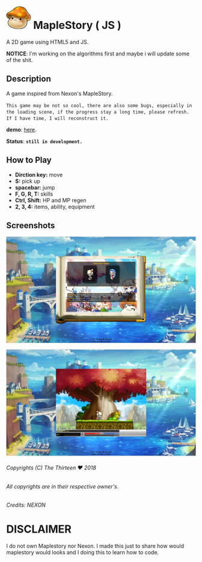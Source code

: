 # [![ms-icon](bg/ico3.jpg)](#) __**MapleStory**__ ( JS )

A 2D game using HTML5 and JS.

**NOTICE**: I'm working on the algorithms first and maybe i will update some of the shit.

## Description
A game inspired from Nexon's MapleStory.

``This game may be not so cool, there are also some bugs, especially in the loading scene, if the progress stay a long time, please refresh. If I have time, I will reconstruct it.``

**demo**: [here](https://the-thirteen.github.io/maplestory).

**__Status__**: __**``still in development.``**__

## How to Play
- **Dirction key:** move
- **S:** pick up
- **spacebar:** jump
- **F, G, R, T:** skills
- **Ctrl, Shift:** HP and MP regen
- **2, 3, 4:** items, ability, equipment

## Screenshots
![image](screenshots/progress-2.jpg)

![image](screenshots/progress-1.jpg)

###### Copyrights (C) The Thirteen ♥ 2018
###### All copyrights are in their respective owner's.
###### Credits: NEXON

# DISCLAIMER
I do not own Maplestory nor Nexon. 
I made this just to share how would maplestory would looks and I doing this to learn how to code.
